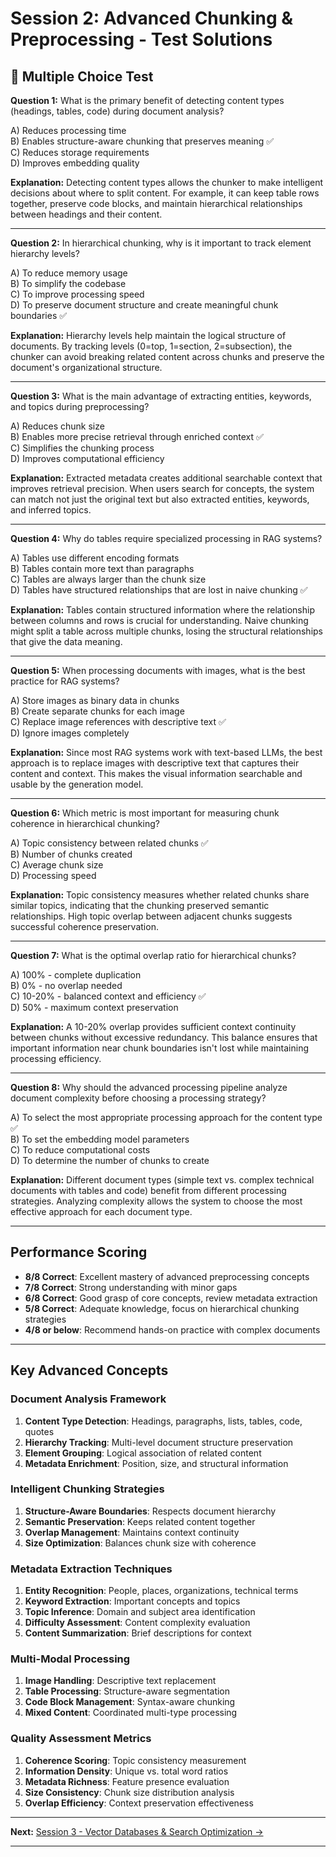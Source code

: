 # Session 2: Advanced Chunking & Preprocessing - Test Solutions

## 📝 Multiple Choice Test

**Question 1:** What is the primary benefit of detecting content types (headings, tables, code) during document analysis?  

A) Reduces processing time  
B) Enables structure-aware chunking that preserves meaning ✅  
C) Reduces storage requirements  
D) Improves embedding quality  

**Explanation:** Detecting content types allows the chunker to make intelligent decisions about where to split content. For example, it can keep table rows together, preserve code blocks, and maintain hierarchical relationships between headings and their content.

---

**Question 2:** In hierarchical chunking, why is it important to track element hierarchy levels?  

A) To reduce memory usage  
B) To simplify the codebase  
C) To improve processing speed  
D) To preserve document structure and create meaningful chunk boundaries ✅  

**Explanation:** Hierarchy levels help maintain the logical structure of documents. By tracking levels (0=top, 1=section, 2=subsection), the chunker can avoid breaking related content across chunks and preserve the document's organizational structure.

---

**Question 3:** What is the main advantage of extracting entities, keywords, and topics during preprocessing?  

A) Reduces chunk size  
B) Enables more precise retrieval through enriched context ✅  
C) Simplifies the chunking process  
D) Improves computational efficiency  

**Explanation:** Extracted metadata creates additional searchable context that improves retrieval precision. When users search for concepts, the system can match not just the original text but also extracted entities, keywords, and inferred topics.

---

**Question 4:** Why do tables require specialized processing in RAG systems?  

A) Tables use different encoding formats  
B) Tables contain more text than paragraphs  
C) Tables are always larger than the chunk size  
D) Tables have structured relationships that are lost in naive chunking ✅  

**Explanation:** Tables contain structured information where the relationship between columns and rows is crucial for understanding. Naive chunking might split a table across multiple chunks, losing the structural relationships that give the data meaning.

---

**Question 5:** When processing documents with images, what is the best practice for RAG systems?  

A) Store images as binary data in chunks  
B) Create separate chunks for each image  
C) Replace image references with descriptive text ✅  
D) Ignore images completely  

**Explanation:** Since most RAG systems work with text-based LLMs, the best approach is to replace images with descriptive text that captures their content and context. This makes the visual information searchable and usable by the generation model.

---

**Question 6:** Which metric is most important for measuring chunk coherence in hierarchical chunking?  

A) Topic consistency between related chunks ✅  
B) Number of chunks created  
C) Average chunk size  
D) Processing speed  

**Explanation:** Topic consistency measures whether related chunks share similar topics, indicating that the chunking preserved semantic relationships. High topic overlap between adjacent chunks suggests successful coherence preservation.

---

**Question 7:** What is the optimal overlap ratio for hierarchical chunks?  

A) 100% - complete duplication  
B) 0% - no overlap needed  
C) 10-20% - balanced context and efficiency ✅  
D) 50% - maximum context preservation  

**Explanation:** A 10-20% overlap provides sufficient context continuity between chunks without excessive redundancy. This balance ensures that important information near chunk boundaries isn't lost while maintaining processing efficiency.

---

**Question 8:** Why should the advanced processing pipeline analyze document complexity before choosing a processing strategy?  

A) To select the most appropriate processing approach for the content type ✅  
B) To set the embedding model parameters  
C) To reduce computational costs  
D) To determine the number of chunks to create  

**Explanation:** Different document types (simple text vs. complex technical documents with tables and code) benefit from different processing strategies. Analyzing complexity allows the system to choose the most effective approach for each document type.

---

## Performance Scoring

- **8/8 Correct**: Excellent mastery of advanced preprocessing concepts  
- **7/8 Correct**: Strong understanding with minor gaps  
- **6/8 Correct**: Good grasp of core concepts, review metadata extraction  
- **5/8 Correct**: Adequate knowledge, focus on hierarchical chunking strategies  
- **4/8 or below**: Recommend hands-on practice with complex documents  

---

## Key Advanced Concepts

### Document Analysis Framework

1. **Content Type Detection**: Headings, paragraphs, lists, tables, code, quotes  
2. **Hierarchy Tracking**: Multi-level document structure preservation  
3. **Element Grouping**: Logical association of related content  
4. **Metadata Enrichment**: Position, size, and structural information  

### Intelligent Chunking Strategies

1. **Structure-Aware Boundaries**: Respects document hierarchy  
2. **Semantic Preservation**: Keeps related content together  
3. **Overlap Management**: Maintains context continuity  
4. **Size Optimization**: Balances chunk size with coherence  

### Metadata Extraction Techniques

1. **Entity Recognition**: People, places, organizations, technical terms  
2. **Keyword Extraction**: Important concepts and topics  
3. **Topic Inference**: Domain and subject area identification  
4. **Difficulty Assessment**: Content complexity evaluation  
5. **Content Summarization**: Brief descriptions for context  

### Multi-Modal Processing

1. **Image Handling**: Descriptive text replacement  
2. **Table Processing**: Structure-aware segmentation  
3. **Code Block Management**: Syntax-aware chunking  
4. **Mixed Content**: Coordinated multi-type processing  

### Quality Assessment Metrics

1. **Coherence Scoring**: Topic consistency measurement  
2. **Information Density**: Unique vs. total word ratios  
3. **Metadata Richness**: Feature presence evaluation  
4. **Size Consistency**: Chunk size distribution analysis  
5. **Overlap Efficiency**: Context preservation effectiveness  

---

**Next:** [Session 3 - Vector Databases & Search Optimization →](Session3_Vector_Databases_Search_Optimization.md)

---
